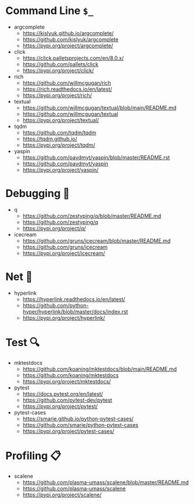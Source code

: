 # Command Line `$_`

* argcomplete
  * https://kislyuk.github.io/argcomplete/
  * https://github.com/kislyuk/argcomplete
  * https://pypi.org/project/argcomplete/
* click
  * https://click.palletsprojects.com/en/8.0.x/
  * https://github.com/pallets/click
  * https://pypi.org/project/click/
* rich
  * https://github.com/willmcgugan/rich
  * https://rich.readthedocs.io/en/latest/
  * https://pypi.org/project/rich/
* textual
  * https://github.com/willmcgugan/textual/blob/main/README.md
  * https://github.com/willmcgugan/textual
  * https://pypi.org/project/textual/
* tqdm
  * https://github.com/tqdm/tqdm
  * https://tqdm.github.io/
  * https://pypi.org/project/tqdm/
* yaspin
  * https://github.com/pavdmyt/yaspin/blob/master/README.rst
  * https://github.com/pavdmyt/yaspin
  * https://pypi.org/project/yaspin/

# Debugging 🐛

* q
  * https://github.com/zestyping/q/blob/master/README.md
  * https://github.com/zestyping/q
  * https://pypi.org/project/q/
* icecream
  * https://github.com/gruns/icecream/blob/master/README.md
  * https://github.com/gruns/icecream
  * https://pypi.org/project/icecream/

# Net 📶

* hyperlink
  * https://hyperlink.readthedocs.io/en/latest/
  * https://github.com/python-hyper/hyperlink/blob/master/docs/index.rst
  * https://pypi.org/project/hyperlink/

# Test 🔍

* mktestdocs
  * https://github.com/koaning/mktestdocs/blob/main/README.md
  * https://github.com/koaning/mktestdocs
  * https://pypi.org/project/mktestdocs/
* pytest
  * https://docs.pytest.org/en/latest/
  * https://github.com/pytest-dev/pytest
  * https://pypi.org/project/pytest/
* pytest-cases
  * https://smarie.github.io/python-pytest-cases/
  * https://github.com/smarie/python-pytest-cases
  * https://pypi.org/project/pytest-cases/

# Profiling 📋

* scalene
  * https://github.com/plasma-umass/scalene/blob/master/README.md
  * https://github.com/plasma-umass/scalene
  * https://pypi.org/project/scalene/
